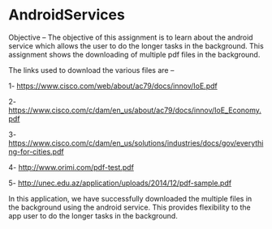 # AndroidServices


Objective – The objective of this assignment is to learn about the android service which allows the user to do the longer tasks in the background. This assignment shows the downloading of multiple pdf files in the background.

The links used to download the various files are –

1-	https://www.cisco.com/web/about/ac79/docs/innov/IoE.pdf

2-	https://www.cisco.com/c/dam/en_us/about/ac79/docs/innov/IoE_Economy.pdf

3-	https://www.cisco.com/c/dam/en_us/solutions/industries/docs/gov/everything-for-cities.pdf

4-	http://www.orimi.com/pdf-test.pdf

5-	http://unec.edu.az/application/uploads/2014/12/pdf-sample.pdf


In this application, we have successfully downloaded the multiple files in the background using the android service. This provides flexibility to the app user to do the longer tasks in the background.
